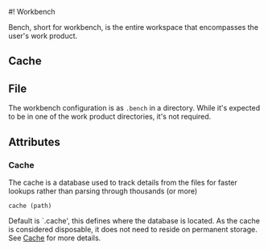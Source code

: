 #!	Workbench

Bench, short for workbench, is the entire workspace that encompasses the user's work product.  

##	Cache




##	File

The workbench configuration is as `.bench` in a directory.  While it's expected to be in one of the work product directories, it's not required.

## Attributes

### Cache

The cache is a database used to track details from the files for faster lookups rather than parsing through thousands (or more)

	cache (path)  

Default is `.cache', this defines where the database is located.  As the cache is considered disposable, it does not need to reside on permanent storage.   See [Cache](cache.md) for more details.

